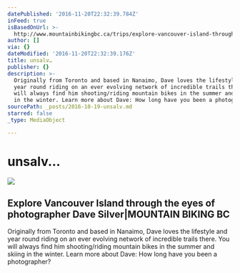 ```yaml
---
datePublished: '2016-11-20T22:32:39.784Z'
inFeed: true
isBasedOnUrl: >-
  http://www.mountainbikingbc.ca/trips/explore-vancouver-island-through-the-eyes-of-photographer-dave-silver/
author: []
via: {}
dateModified: '2016-11-20T22:32:39.176Z'
title: unsalv…
publisher: {}
description: >-
  Originally from Toronto and based in Nanaimo, Dave loves the lifestyle and
  year round riding on an ever evolving network of incredible trails there. You
  will always find him shooting/riding mountain bikes in the summer and skiing
  in the winter. Learn more about Dave: How long have you been a photographer?
sourcePath: _posts/2016-10-19-unsalv.md
starred: false
_type: MediaObject

---
```

# unsalv...

<article style=""><img src="http://www.mountainbikingbc.ca/wp-content/uploads/2016/08/Profile-pic-BCBR-2016-MRiga-Day-4-2314.jpg" /><h1>Explore Vancouver Island through the eyes of photographer Dave Silver|MOUNTAIN BIKING BC</h1><p>Originally from Toronto and based in Nanaimo, Dave loves the lifestyle and year round riding on an ever evolving network of incredible trails there. You will always find him shooting/riding mountain bikes in the summer and skiing in the winter. Learn more about Dave: How long have you been a photographer?</p></article>